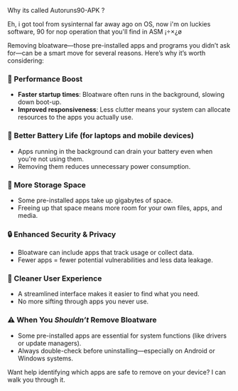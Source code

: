 Why its called Autoruns90-APK ?

Eh, i got tool from sysinternal far away ago on OS, now i'm on luckies software, 90 for nop operation that you'll find in ASM ¡÷×¿ø


Removing bloatware—those pre-installed apps and programs you didn’t ask for—can be a smart move for several reasons. Here’s why it’s worth considering:

### 🚀 Performance Boost
- **Faster startup times**: Bloatware often runs in the background, slowing down boot-up.
- **Improved responsiveness**: Less clutter means your system can allocate resources to the apps you actually use.

### 🔋 Better Battery Life (for laptops and mobile devices)
- Apps running in the background can drain your battery even when you're not using them.
- Removing them reduces unnecessary power consumption.

### 🧠 More Storage Space
- Some pre-installed apps take up gigabytes of space.
- Freeing up that space means more room for your own files, apps, and media.

### 🔒 Enhanced Security & Privacy
- Bloatware can include apps that track usage or collect data.
- Fewer apps = fewer potential vulnerabilities and less data leakage.

### 🧼 Cleaner User Experience
- A streamlined interface makes it easier to find what you need.
- No more sifting through apps you never use.

### ⚠️ When You *Shouldn’t* Remove Bloatware
- Some pre-installed apps are essential for system functions (like drivers or update managers).
- Always double-check before uninstalling—especially on Android or Windows systems.

Want help identifying which apps are safe to remove on your device? I can walk you through it.
